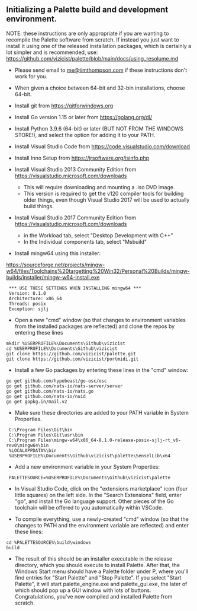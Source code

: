 ## Initializing a Palette build and development environment.

NOTE: these instructions are only appropriate if you are wanting
to recompile the Palette software from scratch.
If instead you just want to install it using one of the
released installation packages, which is certainly a lot simpler and is recommended, use:
<a href="https://github.com/vizicist/palette/blob/main/docs/using_resolume.md">https://github.com/vizicist/palette/blob/main/docs/using_resolume.md</a>

- Please send email to me@timthompson.com if these instructions don't work for you.

- When given a choice between 64-bit and 32-bin installations, choose 64-bit.

- Install git from https://gitforwindows.org

- Install Go version 1.15 or later from https://golang.org/dl/

- Install Python 3.9.6 (64-bit) or later (BUT NOT FROM THE WINDOWS STORE!), and select the option for adding it to your PATH.

- Install Visual Studio Code from https://code.visualstudio.com/download

- Install Inno Setup from https://jrsoftware.org/isinfo.php

- Install Visual Studio 2013 Community Edition from https://visualstudio.microsoft.com/downloads

  - This will require downloading and mounting a .iso DVD image.
  - This version is required to get the v120 compiler tools for building older things,
  even though Visual Studio 2017 will be used to actually build things.

- Install Visual Studio 2017 Community Edition from https://visualstudio.microsoft.com/downloads

	- in the Workload tab, select "Desktop Development with C++"
	- In the Individual components tab, select "Msbuild"

- Install mingw64 using this installer:

 https://sourceforge.net/projects/mingw-w64/files/Toolchains%20targetting%20Win32/Personal%20Builds/mingw-builds/installer/mingw-w64-install.exe


```
 *** USE THESE SETTINGS WHEN INSTALLING mingw64 ***
 Version: 8.1.0
 Architecture: x86_64
 Threads: posix
 Exception: sjlj
```

- Open a new "cmd" window (so that changes to environment variables from the installed packages are reflected) and clone the repos by entering these lines

```
mkdir %USERPROFILE%\Documents\Github\vizicist
cd %USERPROFILE%\Documents\Github\vizicist
git clone https://github.com/vizicist/palette.git
git clone https://github.com/vizicist/portmidi.git
```

- Install a few Go packages by entering these lines in the "cmd" window:

```
go get github.com/hypebeast/go-osc/osc
go get github.com/nats-io/nats-server/server
go get github.com/nats-io/nats.go
go get github.com/nats-io/nuid
go get gopkg.in/mail.v2
```

- Make sure these directories are added to your PATH variable in System Properties.

```
 C:\Program Files\Git\bin
 C:\Program Files\Git\usr\bin
 C:\Program Files\mingw-w64\x86_64-8.1.0-release-posix-sjlj-rt_v6-rev0\mingw64\bin
 %LOCALAPPDATA%\bin
 %USERPROFILE%\Documents\Github\vizicist\palette\SenselLib\x64
```

- Add a new environment variable in your System Properties:

```
 PALETTESOURCE=%USERPROFILE%\Documents\Github\vizicist\palette
```

- In Visual Studio Code, click on the "extensions marketplace" icon (four little squares) on the left side.
  In the "Search Extensions" field, enter "go", and install the Go language support.
  Other pieces of the Go toolchain will be offered to you automatically within VSCode.

- To compile everything, use a newly-created "cmd" window (so that the changes to PATH and the environment variable are reflected) and enter these lines:

```
cd %PALETTESOURCE%\build\windows
build
```

- The result of this should be an installer executable in the release directory,
which you should execute to install Palette.
After that, the Windows Start menu should have a Palette folder under P,
where you'll find entries for "Start Palette" and "Stop Palette".
If you select "Start Palette", it will start palette_engine.exe and palette_gui.exe,
the later of which should pop up a GUI window with lots of buttons.
Congratulations, you've now compiled and installed Palette from scratch.

